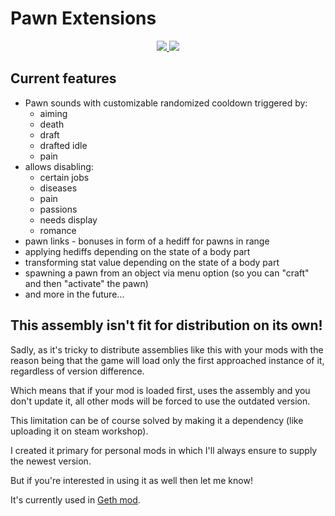 # Pawn Extensions
<p align="center">
	<a href="https://rimworldgame.com">
		<img src="https://img.shields.io/badge/RimWorld-1.4-blue.svg" />
	</a>
	<a href="https://github.com/pardeike/Harmony">
		<img src="https://img.shields.io/badge/Harmony-2.0.X-blue.svg" />
	</a>
</p>

## Current features
- Pawn sounds with customizable randomized cooldown triggered by:
  - aiming
  - death
  - draft
  - drafted idle
  - pain
- allows disabling:
 	- certain jobs
	- diseases
	- pain
	- passions
	- needs display
	- romance
- pawn links - bonuses in form of a hediff for pawns in range
- applying hediffs depending on the state of a body part
- transforming stat value depending on the state of a body part
- spawning a pawn from an object via menu option (so you can "craft" and then "activate" the pawn)
- and more in the future...

## This assembly isn't fit for distribution on its own!
Sadly, as it's tricky to distribute assemblies like this with your mods with the reason being that the game will load only the first approached instance of it, regardless of version difference.

Which means that if your mod is loaded first, uses the assembly and you don't update it, all other mods will be forced to use the outdated version.

This limitation can be of course solved by making it a dependency (like uploading it on steam workshop).

I created it primary for personal mods in which I'll always ensure to supply the newest version.

But if you're interested in using it as well then let me know!

It's currently used in [Geth mod](https://steamcommunity.com/sharedfiles/filedetails/?id=1819987395).
